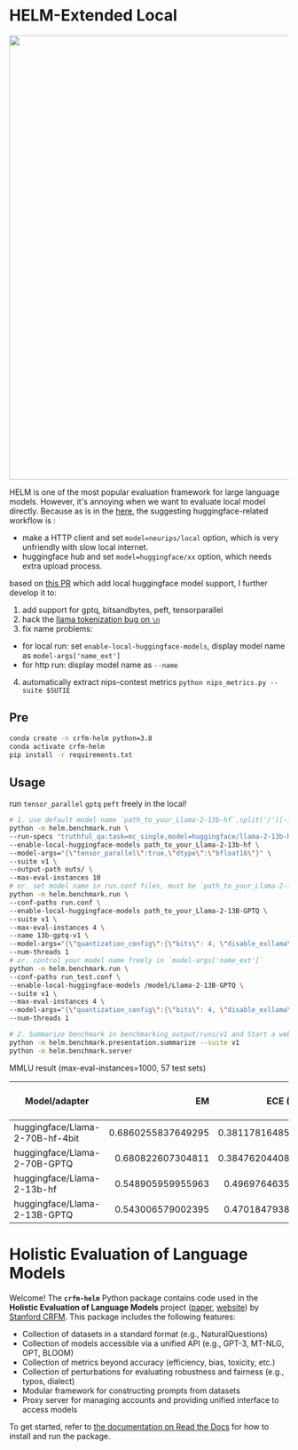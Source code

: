 
# HELM-Extended Local 

<img src="https://github.com/stanford-crfm/helm/raw/main/src/helm/benchmark/static/images/helm-logo.png" alt=""  width="800"/>

HELM is one of the most popular evaluation framework for large language models.
However, it's annoying when we want to evaluate local model directly.
Because as is in the [here](https://github.com/stanford-crfm/helm/issues/1794), the suggesting huggingface-related workflow is :
- make a HTTP client and set `model=neurips/local` option, which is very unfriendly with slow local internet.
- huggingface hub and set `model=huggingface/xx` option, which needs extra upload process. 

based on [this PR](https://github.com/stanford-crfm/helm/pull/1505) which add local huggingface model support, I further develop it to:

1. add support for gptq, bitsandbytes, peft, tensorparallel
2. hack the [llama tokenization bug on `\n`](https://github.com/stanford-crfm/helm/issues/1782)
3. fix name problems: 
- for local run: set `enable-local-huggingface-models`, display model name as `model-args['name_ext']` 
- for http run: display model name as `--name` 
4. automatically extract nips-contest metrics `python nips_metrics.py --suite $SUTIE`

## Pre

```bash
conda create -n crfm-helm python=3.8
conda activate crfm-helm
pip install -r requirements.txt
```

## Usage

run `tensor_parallel` `gptq` `peft` freely in the local!
```bash
# 1. use default model name `path_to_your_Llama-2-13b-hf`.split('/')[-1]
python -m helm.benchmark.run \
--run-specs "truthful_qa:task=mc_single,model=huggingface/llama-2-13b-hf" \
--enable-local-huggingface-models path_to_your_Llama-2-13b-hf \
--model-args="{\"tensor_parallel\":true,\"dtype\":\"bfloat16\"}" \
--suite v1 \
--output-path outs/ \
--max-eval-instances 10
# or. set model name in run.conf files, must be `path_to_your_Llama-2-13b-hf`.split('/')[-1]
python -m helm.benchmark.run \
--conf-paths run.conf \
--enable-local-huggingface-models path_to_your_Llama-2-13B-GPTQ \
--suite v1 \
--max-eval-instances 4 \
--name 13b-gptq-v1 \
--model-args="{\"quantization_config\":{\"bits\": 4, \"disable_exllama\":false,\"quant_method\":\"gptq\",\"use_cuda_fp16\":false},\"dtype\":\"float16\", \"peft\": path_to_your_peft_adapter }" \
--num-threads 1
# or. control your model name freely in `model-args['name_ext']`
python -m helm.benchmark.run \
--conf-paths run_test.conf \
--enable-local-huggingface-models /model/Llama-2-13B-GPTQ \
--suite v1 \
--max-eval-instances 4 \
--model-args="{\"quantization_config\":{\"bits\": 4, \"disable_exllama\":false,\"quant_method\":\"gptq\",\"use_cuda_fp16\":false},\"dtype\":\"float16\",\"peft\":\"path_to_sft_adapter\",\"name_ext\":\"llama2-13b-sft_peft\"}" \
--num-threads 1

# 2. Summarize benchmark in benchmarking_output/runs/v1 and Start a web server to display benchmark results
python -m helm.benchmark.presentation.summarize --suite v1
python -m helm.benchmark.server
```

MMLU result (max-eval-instances=1000, 57 test sets)

| Model/adapter                       |                 EM |        ECE (10-bin) |     EM (Robustness) |      EM (Fairness) |             # eval | # train | truncated |   # prompt tokens | # output tokens | # trials |
|-------------------------------------|-------------------:|--------------------:|--------------------:|-------------------:|-------------------:|--------:|----------:|------------------:|----------------:|---------:|
| huggingface/Llama-2-70B-hf-4bit     | 0.6860255837649295 | 0.38117816485499945 |  0.6456410872600922 | 0.6552815245194281 | 235.28070175438597 |     5.0 |           | 706.7065997805888 |             1.0 |      1.0 |
| huggingface/Llama-2-70B-GPTQ        |  0.680822607304811 | 0.38476204408972614 |  0.6383747379915452 | 0.6442603542776053 | 235.28070175438597 |     5.0 |           | 706.7065997805888 |             1.0 |      1.0 |
| huggingface/Llama-2-13b-hf          |  0.548905959955963 |  0.4969764635935246 |   0.502294480135353 | 0.5085932646205037 | 235.28070175438597 |     5.0 |           | 706.7065997805888 |             1.0 |      1.0 |
| huggingface/Llama-2-13B-GPTQ        |  0.543006579002395 |  0.4701847938389892 | 0.49442028682068406 | 0.5045743983655909 | 235.28070175438597 |     5.0 |           | 706.7065997805888 |             1.0 |      1.0 |

# Holistic Evaluation of Language Models

Welcome! The **`crfm-helm`** Python package contains code used in the **Holistic Evaluation of Language Models** project ([paper](https://arxiv.org/abs/2211.09110), [website](https://crfm.stanford.edu/helm/latest/)) by [Stanford CRFM](https://crfm.stanford.edu/). This package includes the following features:

- Collection of datasets in a standard format (e.g., NaturalQuestions)
- Collection of models accessible via a unified API (e.g., GPT-3, MT-NLG, OPT, BLOOM)
- Collection of metrics beyond accuracy (efficiency, bias, toxicity, etc.)
- Collection of perturbations for evaluating robustness and fairness (e.g., typos, dialect)
- Modular framework for constructing prompts from datasets
- Proxy server for managing accounts and providing unified interface to access models
<!--intro-end-->

To get started, refer to [the documentation on Read the Docs](https://crfm-helm.readthedocs.io/) for how to install and run the package.